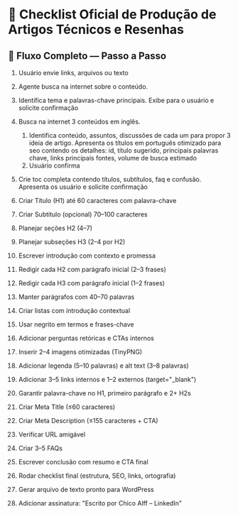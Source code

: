 # 📌 Checklist Oficial de Produção de Artigos Técnicos e Resenhas
## 🎯 Fluxo Completo — Passo a Passo

1. Usuário envie links, arquivos ou texto
2. Agente busca na internet sobre o conteúdo. 
3. Identifica tema e palavras-chave principais. Exibe para o usuário e solicite confirmação
4. Busca na internet 3 conteúdos em inglês. 
	1. Identifica conteúdo, assuntos, discussões de cada um para propor 3 ideia de artigo. Apresenta os títulos em português otimizado para seo contendo os detalhes: id, título sugerido, principais palavras chave, links principais fontes, volume de busca estimado 
	2. Usuário confirma
5. Crie toc completa contendo títulos, subtítulos, faq e confusão. Apresenta os usuário e solicite confirmação 


6. Criar Título (H1) até 60 caracteres com palavra-chave  
7. Criar Subtítulo (opcional) 70–100 caracteres  
8. Planejar seções H2 (4–7)  
9. Planejar subseções H3 (2–4 por H2)  
10. Escrever introdução com contexto e promessa  
11. Redigir cada H2 com parágrafo inicial (2–3 frases)  
12. Redigir cada H3 com parágrafo inicial (1–2 frases)  
13. Manter parágrafos com 40–70 palavras  
14. Criar listas com introdução contextual  
15. Usar negrito em termos e frases-chave  
16. Adicionar perguntas retóricas e CTAs internos  
17. Inserir 2–4 imagens otimizadas (TinyPNG)  
18. Adicionar legenda (5–10 palavras) e alt text (3–8 palavras)  
19. Adicionar 3–5 links internos e 1–2 externos (target="_blank")  
20. Garantir palavra-chave no H1, primeiro parágrafo e 2+ H2s  
21. Criar Meta Title (≤60 caracteres)  
22. Criar Meta Description (≤155 caracteres + CTA)  
23. Verificar URL amigável  
24. Criar 3–5 FAQs  
25. Escrever conclusão com resumo e CTA final  
26. Rodar checklist final (estrutura, SEO, links, ortografia)  
27. Gerar arquivo de texto pronto para WordPress  
28. Adicionar assinatura: "Escrito por Chico Alff – LinkedIn"
